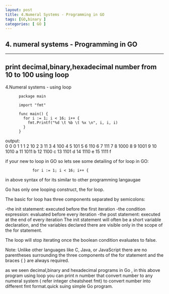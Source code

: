 ```yaml
---
layout: post
title: 4.Numeral Systems - Programming in GO
tags: [GO,binary ]
categories: [ GO ]
---
```



## 4. numeral systems - Programming in GO


---
## print decimal,binary,hexadecimal number from 10 to 100 using loop 
4.Numeral systems -  using loop

     
     
          package main

          import "fmt"

          func main() {
        	for i := 1; i < 16; i++ {
		      fmt.Printf("%d \t %b \t %x \n", i, i, i)
	        }
          }
 
 output:      
                0 	 0 	 0 
                1 	 1 	 1 
                2 	 10 	 2 
                3 	 11 	 3 
                4 	 100 	 4 
                5 	 101 	 5 
                6 	 110 	 6 
                7 	 111 	 7 
                8 	 1000 	 8 
                9 	 1001 	 9 
               10 	 1010 	 a 
               11 	 1011 	 b 
               12 	 1100 	 c 
               13 	 1101 	 d 
               14 	 1110 	 e 
               15 	 1111 	 f
               
if your new to loop in GO so lets see some detailing of for loop in GO:

            	for i := 1; i < 16; i++ {
              
in above syntax of for its similar to other programming langaugae    

Go has only one looping construct, the for loop.

The basic for loop has three components separated by semicolons:

-the init statement: executed before the first iteration
-the condition expression: evaluated before every iteration
-the post statement: executed at the end of every iteration
The init statement will often be a short variable declaration, 
and the variables declared there are visible only in the scope of the for statement.

The loop will stop iterating once the boolean condition evaluates to false.

Note: Unlike other languages like C, Java, or JavaScript there are no parentheses surrounding 
the three components of the for statement and the braces { } are always required.
              

as we seen decimal,binary and hexadecimal programs in Go , in this above program using loop you can print n number that convert 
number to any numeral system ( refer integer cheatsheet fmt) to convert number into different fmt format.quick suing simple Go 
program.


